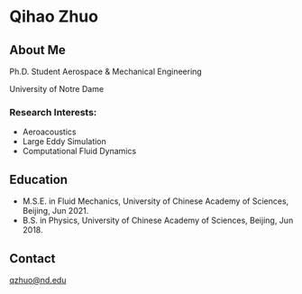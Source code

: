 # Qihao Zhuo

## About Me
Ph.D. Student
Aerospace & Mechanical Engineering

University of Notre Dame

### Research Interests: 
+ Aeroacoustics
+ Large Eddy Simulation
+ Computational Fluid Dynamics

## Education
+ M.S.E. in Fluid Mechanics, University of Chinese Academy of Sciences, Beijing, Jun 2021. 
+ B.S. in Physics, University of Chinese Academy of Sciences, Beijing, Jun 2018.

## Contact
qzhuo@nd.edu
